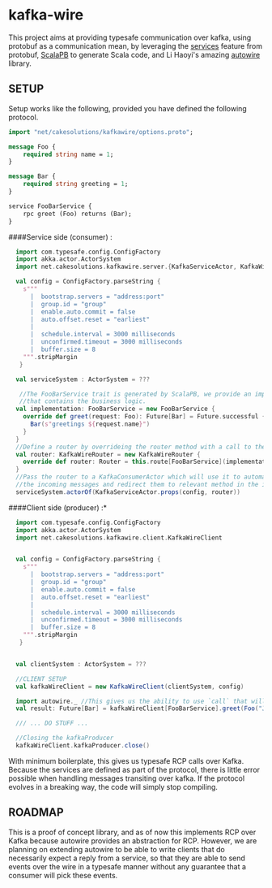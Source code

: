 # kafka-wire

This project aims at providing typesafe communication over kafka, using protobuf as a communication mean, by leveraging the
[services](https://developers.google.com/protocol-buffers/docs/proto#services) feature from protobuf,
[ScalaPB](https://trueaccord.github.io/ScalaPB/) to generate Scala code, and Li Haoyi's amazing
[autowire](https://github.com/lihaoyi/autowire) library.

## SETUP

Setup works like the following, provided you have defined the following protocol.

```proto
import "net/cakesolutions/kafkawire/options.proto";

message Foo {
    required string name = 1;
}

message Bar {
    required string greeting = 1;
}

service FooBarService {
    rpc greet (Foo) returns (Bar);
}
```

####Service side (consumer) :

```scala
  import com.typesafe.config.ConfigFactory
  import akka.actor.ActorSystem
  import net.cakesolutions.kafkawire.server.{KafkaServiceActor, KafkaWireRouter}

  val config = ConfigFactory.parseString {
    s"""
      |  bootstrap.servers = "address:port"
      |  group.id = "group"
      |  enable.auto.commit = false
      |  auto.offset.reset = "earliest"
      |
      |  schedule.interval = 3000 milliseconds
      |  unconfirmed.timeout = 3000 milliseconds
      |  buffer.size = 8
    """.stripMargin
   }

  val serviceSystem : ActorSystem = ???

   //The FooBarService trait is generated by ScalaPB, we provide an implementation for it
   //that contains the business logic.
  val implementation: FooBarService = new FooBarService {
    override def greet(request: Foo): Future[Bar] = Future.successful {
      Bar(s"greetings ${request.name}")
    }
  }
  //Define a router by overrideing the router method with a call to the route macro.
  val router: KafkaWireRouter = new KafkaWireRouter {
    override def router: Router = this.route[FooBarService](implementation)
  }
  //Pass the router to a KafkaConsumerActor which will use it to automatically process
  //the incoming messages and redirect them to relevant method in the implementation.
  serviceSystem.actorOf(KafkaServiceActor.props(config, router))
```

####Client side (producer) :*

```scala
  import com.typesafe.config.ConfigFactory
  import akka.actor.ActorSystem
  import net.cakesolutions.kafkawire.client.KafkaWireClient


  val config = ConfigFactory.parseString {
    s"""
      |  bootstrap.servers = "address:port"
      |  group.id = "group"
      |  enable.auto.commit = false
      |  auto.offset.reset = "earliest"
      |
      |  schedule.interval = 3000 milliseconds
      |  unconfirmed.timeout = 3000 milliseconds
      |  buffer.size = 8
    """.stripMargin
   }


  val clientSystem : ActorSystem = ???

  //CLIENT SETUP
  val kafkaWireClient = new KafkaWireClient(clientSystem, config)

  import autowire._ //This gives us the ability to use `call` that will create a call to the service.
  val result: Future[Bar] = kafkaWireClient[FooBarService].greet(Foo("John")).call()

  /// ... DO STUFF ...

  //Closing the kafkaProducer
  kafkaWireClient.kafkaProducer.close()
```

With minimum boilerplate, this gives us typesafe RCP calls over Kafka. Because the services are defined
as part of the protocol, there is little error possible when handling messages transiting over kafka. If
the protocol evolves in a breaking way, the code will simply stop compiling.

## ROADMAP

This is a proof of concept library, and as of now this implements RCP over Kafka because autowire provides an
abstraction for RCP. However, we are planning on extending autowire to be able to write clients that do necessarily
expect a reply from a service, so that they are able to send events over the wire in a typesafe manner without
any guarantee that a consumer will pick these events.
